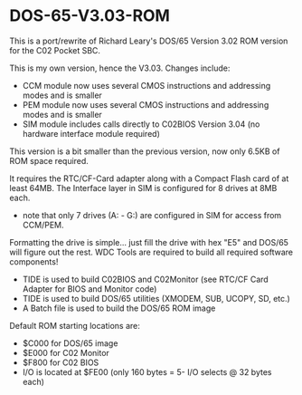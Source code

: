 # DOS-65-V3.03-ROM

This is a port/rewrite of Richard Leary's DOS/65 Version 3.02 ROM version for the C02 Pocket SBC.

This is my own version, hence the V3.03. Changes include:
 - CCM module now uses several CMOS instructions and addressing modes and is smaller
 - PEM module now uses several CMOS instructions and addressing modes and is smaller
 - SIM module includes calls directly to C02BIOS Version 3.04 (no hardware interface module required)

This version is a bit smaller than the previous version, now only 6.5KB of ROM space required.

It requires the RTC/CF-Card adapter along with a Compact Flash card of at least 64MB.
The Interface layer in SIM is configured for 8 drives at 8MB each.
 - note that only 7 drives (A: - G:) are configured in SIM for access from CCM/PEM.

Formatting the drive is simple... just fill the drive with hex "E5" and DOS/65 will figure out the rest.
WDC Tools are required to build all required software components!
 - TIDE is used to build C02BIOS and C02Monitor (see RTC/CF Card Adapter for BIOS and Monitor code)
 - TIDE is used to build DOS/65 utilities (XMODEM, SUB, UCOPY, SD, etc.)
 - A Batch file is used to build the DOS/65 ROM image

Default ROM starting locations are:
 - $C000 for DOS/65 image
 - $E000 for C02 Monitor
 - $F800 for C02 BIOS
 - I/O is located at $FE00 (only 160 bytes = 5- I/O selects @ 32 bytes each)

